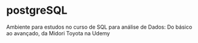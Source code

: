 # postgreSQL
Ambiente para estudos no curso de SQL para análise de Dados: Do básico ao avançado, da Midori Toyota na Udemy
